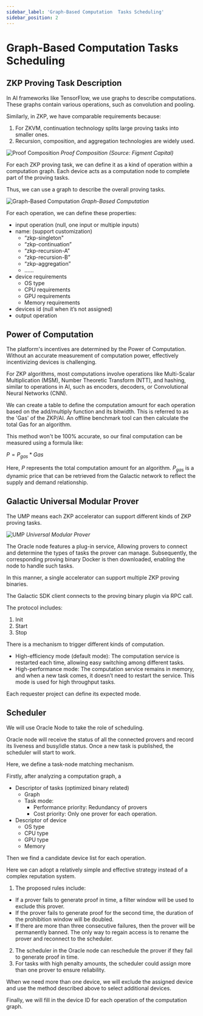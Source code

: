 ```yaml
---
sidebar_label: 'Graph-Based Computation  Tasks Scheduling'
sidebar_position: 2
---
```

# Graph-Based Computation Tasks Scheduling
## ZKP Proving Task Description

In AI frameworks like TensorFlow, we use graphs to describe computations. These graphs contain various operations, such as convolution and pooling. 

Similarly, in ZKP, we have comparable requirements because:

1. For ZKVM, continuation technology splits large proving tasks into smaller ones. 
2. Recursion, composition, and aggregation technologies are widely used.

![Proof Composition](./images/proof%20composition.png)
*Proof Composition (Source: Figment Capital)*

For each ZKP proving task, we can define it as a kind of operation within a computation graph. Each device acts as a computation node to complete part of the proving tasks.

Thus, we can use a graph to describe the overall proving tasks. 

![Graph-Based Computation](./images/graph-based%20computation.png)
*Graph-Based Computation*

For each operation, we can define these properties:

- input operation (null, one input or multiple inputs)
- name: (support customization)
    - “zkp-singleton"
    - “zkp-continuation”
    - “zkp-recursion-A”
    - “zkp-recursion-B”
    - “zkp-aggregation”
    - ……
- device requirements
    - OS type
    - CPU requirements
    - GPU requirements
    - Memory requirements
- devices id (null when it’s not assigned)
- output operation

## Power of Computation

The platform's incentives are determined by the Power of Computation. Without an accurate measurement of computation power, effectively incentivizing devices is challenging.

For ZKP algorithms, most computations involve operations like Multi-Scalar Multiplication (MSM), Number Theoretic Transform (NTT), and hashing, similar to operations in AI, such as encoders, decoders, or Convolutional Neural Networks (CNN).

We can create a table to define the computation amount for each operation based on the add/multiply function and its bitwidth. This is referred to as the 'Gas' of the ZKP/AI. An offline benchmark tool can then calculate the total Gas for an algorithm.

This method won't be 100% accurate, so our final computation can be measured using a formula like:

$P = P_{gas} * Gas$

Here, $P$ represents the total computation amount for an algorithm.
$P_{gas}$ is a dynamic price that can be retrieved from the Galactic network to reflect the supply and demand relationship.

## Galactic Universal Modular Prover

The UMP means each ZKP accelerator can support different kinds of ZKP proving tasks.

![UMP](./images/UMP.png)
*Universal Modular Prover*

The Oracle node features a plug-in service, Allowing provers to connect and determine the types of tasks the prover can manage. Subsequently, the corresponding proving binary Docker is then downloaded, enabling the node to handle such tasks.

In this manner, a single accelerator can support multiple ZKP proving binaries.

The Galactic SDK client connects to the proving binary plugin via RPC call.

The protocol includes:

1. Init 
2. Start
3. Stop

There is a mechanism to trigger different kinds of computation. 

- High-efficiency mode (default mode): The computation service is restarted each time, allowing easy switching among different tasks.
- High-performance mode: The computation service remains in memory, and when a new task comes, it doesn’t need to restart the service. This mode is used for high throughput tasks.

Each requester project can define its expected mode.

## Scheduler

We will use Oracle Node to take the role of scheduling.

Oracle node will receive the status of all the connected provers and record its liveness and busy/idle status. Once a new task is published, the scheduler will start to work.

Here, we define a task-node matching mechanism.

Firstly, after analyzing a computation graph, a 

- Descriptor of tasks (optimized binary related)
    - Graph
    - Task mode:
        - Performance priority: Redundancy of provers
        - Cost priority: Only one prover for each operation.
- Descriptor of device
    - OS type
    - CPU type
    - GPU type
    - Memory

Then we find a candidate device list for each operation. 

Here we can adopt a relatively simple and effective strategy instead of a complex reputation system.

1. The proposed rules include:
- If a prover fails to generate proof in time, a filter window will be used to exclude this prover.
- If the prover fails to generate proof for the second time, the duration of the prohibition window will be doubled.
- If there are more than three consecutive failures, then the prover will be permanently banned. The only way to regain access is to rename the prover and reconnect to the scheduler.
2. The scheduler in the Oracle node can reschedule the prover if they fail to generate proof in time. 
3. For tasks with high penalty amounts, the scheduler could assign more than one prover to ensure reliability.

When we need more than one device, we will exclude the assigned device and use the method described above to select additional devices.

Finally, we will fill in the device ID for each operation of the computation graph.
